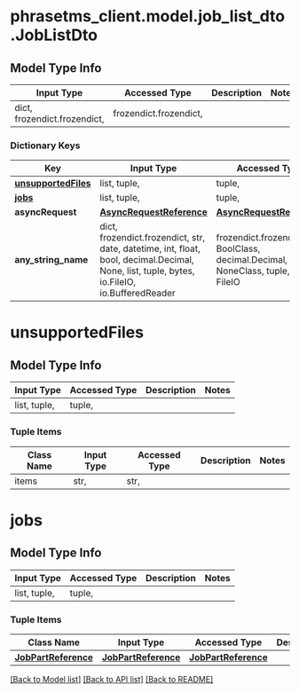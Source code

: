 # phrasetms_client.model.job_list_dto.JobListDto

## Model Type Info

| Input Type                   | Accessed Type          | Description | Notes |
| ---------------------------- | ---------------------- | ----------- | ----- |
| dict, frozendict.frozendict, | frozendict.frozendict, |             |

### Dictionary Keys

| Key                                       | Input Type                                                                                                                                  | Accessed Type                                                                           | Description                                                        | Notes      |
| ----------------------------------------- | ------------------------------------------------------------------------------------------------------------------------------------------- | --------------------------------------------------------------------------------------- | ------------------------------------------------------------------ | ---------- |
| **[unsupportedFiles](#unsupportedFiles)** | list, tuple,                                                                                                                                | tuple,                                                                                  |                                                                    | [optional] |
| **[jobs](#jobs)**                         | list, tuple,                                                                                                                                | tuple,                                                                                  |                                                                    | [optional] |
| **asyncRequest**                          | [**AsyncRequestReference**](AsyncRequestReference.md)                                                                                       | [**AsyncRequestReference**](AsyncRequestReference.md)                                   |                                                                    | [optional] |
| **any_string_name**                       | dict, frozendict.frozendict, str, date, datetime, int, float, bool, decimal.Decimal, None, list, tuple, bytes, io.FileIO, io.BufferedReader | frozendict.frozendict, str, BoolClass, decimal.Decimal, NoneClass, tuple, bytes, FileIO | any string name can be used but the value must be the correct type | [optional] |

# unsupportedFiles

## Model Type Info

| Input Type   | Accessed Type | Description | Notes |
| ------------ | ------------- | ----------- | ----- |
| list, tuple, | tuple,        |             |

### Tuple Items

| Class Name | Input Type | Accessed Type | Description | Notes |
| ---------- | ---------- | ------------- | ----------- | ----- |
| items      | str,       | str,          |             |

# jobs

## Model Type Info

| Input Type   | Accessed Type | Description | Notes |
| ------------ | ------------- | ----------- | ----- |
| list, tuple, | tuple,        |             |

### Tuple Items

| Class Name                                  | Input Type                                  | Accessed Type                               | Description | Notes |
| ------------------------------------------- | ------------------------------------------- | ------------------------------------------- | ----------- | ----- |
| [**JobPartReference**](JobPartReference.md) | [**JobPartReference**](JobPartReference.md) | [**JobPartReference**](JobPartReference.md) |             |

[[Back to Model list]](../../README.md#documentation-for-models) [[Back to API list]](../../README.md#documentation-for-api-endpoints) [[Back to README]](../../README.md)
